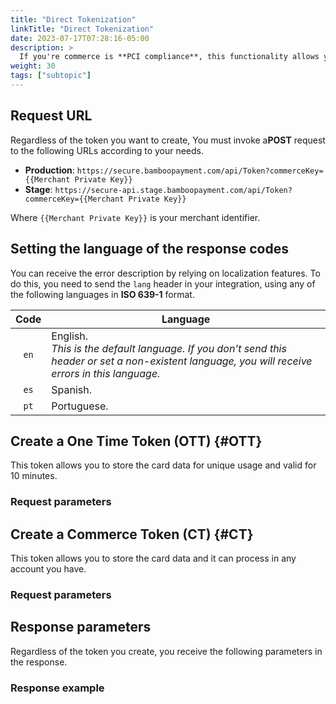 ```yaml
---
title: "Direct Tokenization"
linkTitle: "Direct Tokenization"
date: 2023-07-17T07:28:16-05:00
description: >
  If you're commerce is **PCI compliance**, this functionality allows you create the tokens for the cards to be used in your Web through API, so you don't require to invoke the [Checkout Form]({{< ref "Checkout-Form.md" >}}). 
weight: 30
tags: ["subtopic"]
---
```


## Request URL
Regardless of the token you want to create, You must invoke a**POST** request to the following URLs according to your needs.

* **Production**: `https://secure.bamboopayment.com/api/Token?commerceKey={{Merchant Private Key}}`
* **Stage**: `https://secure-api.stage.bamboopayment.com/api/Token?commerceKey={{Merchant Private Key}}`

Where `{{Merchant Private Key}}` is your merchant identifier.

## Setting the language of the response codes
You can receive the error description by relying on localization features. To do this, you need to send the `lang` header in your integration, using any of the following languages in **ISO 639-1** format.

<div id="shortTable"></div>

| Code | Language |
|:-:|---|
| `en` | English.<br>_This is the default language. If you don't send this header or set a non-existent language, you will receive errors in this language._ |
| `es` | Spanish. |
| `pt` | Portuguese. |

## Create a One Time Token (OTT) {#OTT}
This token allows you to store the card data for unique usage and valid for 10 minutes. 

### Request parameters



## Create a Commerce Token (CT) {#CT}
This token allows you to store the card data and it can process in any account you have.

### Request parameters


## Response parameters
Regardless of the token you create, you receive the following parameters in the response.


### Response example
